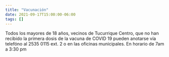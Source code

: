 ```yaml
---
title: "Vacunación"
date: 2021-09-17T15:00:00-06:00
tags: []
---
```


Todos los mayores de 18 años, vecinos de Tucurrique Centro, que no han recibido la primera dosis de la vacuna de COVID 19 pueden anotarse vía telefóno al 2535 0115 ext. 2 o en las oficinas municipales. En horario de 7am a 3:30 pm
